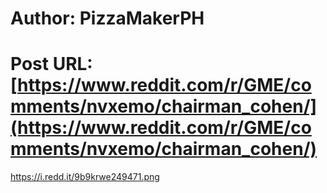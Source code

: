 # Author: PizzaMakerPH
# Post URL: [https://www.reddit.com/r/GME/comments/nvxemo/chairman_cohen/](https://www.reddit.com/r/GME/comments/nvxemo/chairman_cohen/)


https://i.redd.it/9b9krwe249471.png